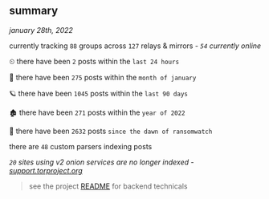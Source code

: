 
## summary
_january 28th, 2022_

currently tracking `88` groups across `127` relays & mirrors - _`54` currently online_

⏲ there have been `2` posts within the `last 24 hours`

🦈 there have been `275` posts within the `month of january`

🪐 there have been `1045` posts within the `last 90 days`

🏚 there have been `271` posts within the `year of 2022`

🦕 there have been `2632` posts `since the dawn of ransomwatch`

there are `48` custom parsers indexing posts

_`20` sites using v2 onion services are no longer indexed - [support.torproject.org](https://support.torproject.org/onionservices/v2-deprecation/)_

> see the project [README](https://github.com/thetanz/ransomwatch#ransomwatch--) for backend technicals

